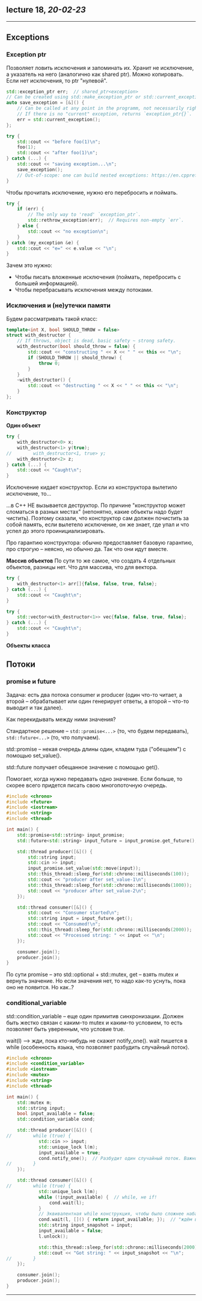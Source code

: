 ## lecture 18, _20-02-23_

---

## Exceptions

### Exception ptr

Позволяет ловить исключения и запоминать их. Хранит не исключение, а указатель на него (аналогично
как shared ptr). Можно копировать. Если нет исключения, то ptr "нулевой".

```c++
std::exception_ptr err;  // shared_ptr<exception>
// Can be created using std::make_exception_ptr or std::current_exception.
auto save_exception = [&]() {
    // Can be called at any point in the programm, not necessarily right inside `catch`.
    // If there is no "current" exception, returns `exception_ptr{}`.
    err = std::current_exception();
};

try {
    std::cout << "before foo(1)\n";
    foo(1);
    std::cout << "after foo(1)\n";
} catch (...) {
    std::cout << "saving exception...\n";
    save_exception();
    // Out-of-scope: one can build nested exceptions: https://en.cppreference.com/w/cpp/error/nested_exception
}
```

Чтобы прочитать исключение, нужно его перебросить и поймать.

```c++
try {
    if (err) {
        // The only way to 'read' `exception_ptr`.
        std::rethrow_exception(err);  // Requires non-empty `err`.
    } else {
        std::cout << "no exception\n";
    }
} catch (my_exception &e) {
    std::cout << "e=" << e.value << "\n";
}
```

Зачем это нужно:

* Чтобы писать вложенные исключения (поймать, перебросить с большей информацией).
* Чтобы перебрасывать исключения между потоками.

### Исключения и (не)утечки памяти

Будем рассматривать такой класс:

```c++
template<int X, bool SHOULD_THROW = false>
struct with_destructor {
    // If throws, object is dead, basic safety ~ strong safety.
    with_destructor(bool should_throw = false) {
        std::cout << "constructing " << X << " " << this << "\n";
        if (SHOULD_THROW || should_throw) {
            throw 0;
        }
    }
    ~with_destructor() {
        std::cout << "destructing " << X << " " << this << "\n";
    }
};
```

### Конструктор

**Один объект**

```c++
try {
    with_destructor<0> x;
    with_destructor<1> y(true);
//        with_destructor<1, true> y;
    with_destructor<2> z;
} catch (...) {
    std::cout << "Caught\n";
}
```

Исключение кидает конструктор. Если из конструктора вылетило исключение, то...

...в С++ НЕ вызывается деструктор. По причине "конструктор может сломаться в разных местах"
(непонятно, какие объекты надо будет чистить). Поэтому сказали, что конструктор сам должен почистить за собой
память, если вылетело исключение, он же знает, где упал и что успел до этого проинициализировать.

Про гарантию конструктора: обычно предоставляет базовую гарантию, про строгую – неясно, но
обычно да. Так что они идут вместе.

**Массив объектов**
По сути то же самое, что создать 4 отдельных объектов, разницы нет. Что для массива, что для вектора.

```c++
try {
    with_destructor<1> arr[]{false, false, true, false};
} catch (...) {
    std::cout << "Caught\n";
}

try {
    std::vector<with_destructor<1>> vec{false, false, true, false};
} catch (...) {
    std::cout << "Caught\n";
}
```

**Объекты класса**

## Потоки

### promise и future

Задача: есть два потока consumer и producer (один что-то читает, а второй – обрабатывает или один генерирует ответы, а
второй – что-то выводит и так далее).

Как перекидывать между ними значения?

Стандартное решение – `std::promise<...>` (то, что будем передавать), `std::future<...>` (то, что получаем).

std::promise – некая очередь длины один, кладем туда ("обещаем") с помощью set_value().

std::future получает обещанное значение с помощью get().

Помогает, когда нужно передавать одно значение. Если больше, то скорее всего придется писать
свою многопоточную очередь.

```c++
#include <chrono>
#include <future>
#include <iostream>
#include <string>
#include <thread>

int main() {
    std::promise<std::string> input_promise;
    std::future<std::string> input_future = input_promise.get_future();

    std::thread producer([&]() {
        std::string input;
        std::cin >> input;
        input_promise.set_value(std::move(input));
        std::this_thread::sleep_for(std::chrono::milliseconds(100));
        std::cout << "producer after set_value-1\n";
        std::this_thread::sleep_for(std::chrono::milliseconds(1000));
        std::cout << "producer after set_value-2\n";
    });

    std::thread consumer([&]() {
        std::cout << "Consumer started\n";
        std::string input = input_future.get();
        std::cout << "Consumed!\n";
        std::this_thread::sleep_for(std::chrono::milliseconds(2000));
        std::cout << "Processed string: " << input << "\n";
    });

    consumer.join();
    producer.join();
}
```

По сути promise – это std::optional + std::mutex, get – взять mutex и вернуть значение. Но если значения нет,
то надо как-то уснуть, пока оно не появится. Но как..?

### conditional_variable

std::condition_variable – еще один примитив синхронизации. Должен быть жестко связан с каким-то mutex и
каким-то условием, то есть позволяет быть уверенным, что условие true.

wait(l) –> жди, пока кто-нибудь не скажет notify_one(). wait пишется в while (особенность языка, что позволяет
разбудить случайный поток).

```c++
#include <chrono>
#include <condition_variable>
#include <iostream>
#include <mutex>
#include <string>
#include <thread>

int main() {
    std::mutex m;
    std::string input;
    bool input_available = false;
    std::condition_variable cond;

    std::thread producer([&]() {
//        while (true) {
            std::cin >> input;
            std::unique_lock l(m);
            input_available = true;
            cond.notify_one();  // Разбудит один случайный поток. Важно, чтобы это было ему по делу.
//        }
    });

    std::thread consumer([&]() {
//        while (true) {
            std::unique_lock l(m);
            while (!input_available) {  // while, не if!
                cond.wait(l);
            }
            // Эквивалентная while конструкция, чтобы было сложнее набагать и были понятнее намерения.
            cond.wait(l, []() { return input_available; });  // "ждём выполнения предиката".
            std::string input_snapshot = input;
            input_available = false;
            l.unlock();

            std::this_thread::sleep_for(std::chrono::milliseconds(2000));
            std::cout << "Got string: " << input_snapshot << "\n";
//        }
    });

    consumer.join();
    producer.join();
}
```

---